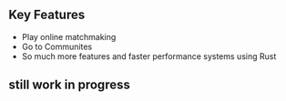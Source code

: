 ## Key Features

* Play online matchmaking
* Go to Communites
* So much more features and faster performance systems using Rust

## still work in progress
